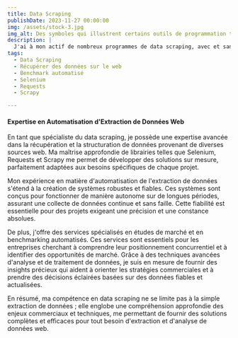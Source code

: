 ```yaml
---
title: Data Scraping
publishDate: 2023-11-27 00:00:00
img: /assets/stock-3.jpg
img_alt: Des symboles qui illustrent certains outils de programmation tels que SQL et les API.
description: |
  J'ai à mon actif de nombreux programmes de data scraping, avec et sans login.
tags:
  - Data Scraping
  - Récupérer des données sur le web
  - Benchmark automatisé
  - Selenium
  - Requests
  - Scrapy

---
```

#### Expertise en Automatisation d'Extraction de Données Web

En tant que spécialiste du data scraping, je possède une expertise avancée dans la récupération et la structuration de données provenant de diverses sources web. Ma maîtrise approfondie de librairies telles que Selenium, Requests et Scrapy me permet de développer des solutions sur mesure, parfaitement adaptées aux besoins spécifiques de chaque projet.

Mon expérience en matière d'automatisation de l'extraction de données s'étend à la création de systèmes robustes et fiables. Ces systèmes sont conçus pour fonctionner de manière autonome sur de longues périodes, assurant une collecte de données continue et sans faille. Cette fiabilité est essentielle pour des projets exigeant une précision et une constance absolues.

De plus, j'offre des services spécialisés en études de marché et en benchmarking automatisés. Ces services sont essentiels pour les entreprises cherchant à comprendre leur positionnement concurrentiel et à identifier des opportunités de marché. Grâce à des techniques avancées d'analyse et de traitement de données, je suis en mesure de fournir des insights précieux qui aident à orienter les stratégies commerciales et à prendre des décisions éclairées basées sur des données fiables et actualisées.

En résumé, ma compétence en data scraping ne se limite pas à la simple extraction de données ; elle englobe une compréhension approfondie des enjeux commerciaux et techniques, me permettant de fournir des solutions complètes et efficaces pour tout besoin d'extraction et d'analyse de données web.
